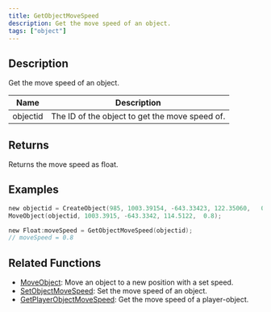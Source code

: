 ```yaml
---
title: GetObjectMoveSpeed
description: Get the move speed of an object.
tags: ["object"]
---
```


<VersionWarn version='omp v1.1.0.2612' />

## Description

Get the move speed of an object.

| Name     | Description                                    |
|----------|------------------------------------------------|
| objectid | The ID of the object to get the move speed of. |

## Returns

Returns the move speed as float.

## Examples

```c
new objectid = CreateObject(985, 1003.39154, -643.33423, 122.35060,   0.00000, 1.00000, 24.00000);
MoveObject(objectid, 1003.3915, -643.3342, 114.5122,  0.8);

new Float:moveSpeed = GetObjectMoveSpeed(objectid);
// moveSpeed = 0.8
```

## Related Functions

- [MoveObject](MoveObject): Move an object to a new position with a set speed.
- [SetObjectMoveSpeed](SetObjectMoveSpeed): Set the move speed of an object.
- [GetPlayerObjectMoveSpeed](GetPlayerObjectMoveSpeed): Get the move speed of a player-object.
